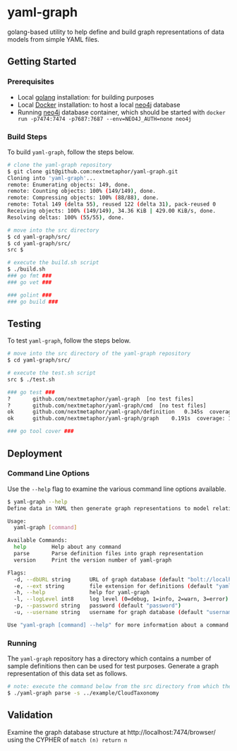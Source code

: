 # yaml-graph
golang-based utility to help define and build graph representations of data models from simple YAML files.

## Getting Started

### Prerequisites
* Local [golang](https://golang.org/) installation: for building purposes
* Local [Docker](https://www.docker.com/) installation: to host a local [neo4j](https://neo4j.com) database
* Running [neo4j]() database container, which should be started with `docker run -p7474:7474 -p7687:7687 --env=NEO4J_AUTH=none neo4j`

### Build Steps
To build `yaml-graph`, follow the steps below.
```bash
# clone the yaml-graph repository
$ git clone git@github.com:nextmetaphor/yaml-graph.git
Cloning into 'yaml-graph'...
remote: Enumerating objects: 149, done.
remote: Counting objects: 100% (149/149), done.
remote: Compressing objects: 100% (88/88), done.
remote: Total 149 (delta 55), reused 122 (delta 31), pack-reused 0
Receiving objects: 100% (149/149), 34.36 KiB | 429.00 KiB/s, done.
Resolving deltas: 100% (55/55), done.

# move into the src directory
$ cd yaml-graph/src/
$ cd yaml-graph/src/
src $

# execute the build.sh script
$ ./build.sh 
### go fmt ###
### go vet ###

### golint ###
### go build ###
``` 

## Testing
To test `yaml-graph`, follow the steps below.
```bash
# move into the src directory of the yaml-graph repository
$ cd yaml-graph/src/

# execute the test.sh script
src $ ./test.sh 

### go test ###
?   	github.com/nextmetaphor/yaml-graph	[no test files]
?   	github.com/nextmetaphor/yaml-graph/cmd	[no test files]
ok  	github.com/nextmetaphor/yaml-graph/definition	0.345s	coverage: 30.3% of statements in ./...
ok  	github.com/nextmetaphor/yaml-graph/graph	0.191s	coverage: 15.1% of statements in ./...

### go tool cover ###
```

## Deployment

### Command Line Options
Use the `--help` flag to examine the various command line options available.

```bash
$ yaml-graph --help
Define data in YAML then generate graph representations to model relationships

Usage:
  yaml-graph [command]

Available Commands:
  help        Help about any command
  parse       Parse definition files into graph representation
  version     Print the version number of yaml-graph

Flags:
  -d, --dbURL string      URL of graph database (default "bolt://localhost:7687")
  -e, --ext string        file extension for definitions (default "yaml")
  -h, --help              help for yaml-graph
  -l, --logLevel int8     log level (0=debug, 1=info, 2=warn, 3=error) (default 2)
  -p, --password string   password (default "password")
  -u, --username string   username for graph database (default "username")

Use "yaml-graph [command] --help" for more information about a command.
```

### Running
The `yaml-graph` repository has a directory which contains a number of sample definitions then can be used for test
purposes. Generate a graph representation of this data set as follows.
```bash
# note: execute the command below from the src directory from which the code was built
$ ./yaml-graph parse -s ../example/CloudTaxonomy
```

## Validation
Examine the graph database structure at http://localhost:7474/browser/ using the CYPHER of `match (n) return n`
